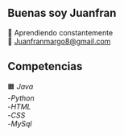 ## Buenas soy Juanfran
📕 Aprendiendo constantemente </br>
📩 Juanfranmargo8@gmail.com
## Competencias
🟧 *Java*</br>
-*Python*</br>
-*HTML*</br>
-*CSS*</br>
-*MySql*
